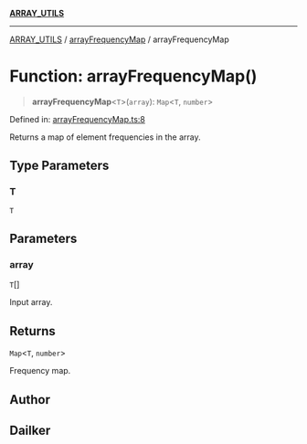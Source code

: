 [**ARRAY_UTILS**](../../README.md)

***

[ARRAY_UTILS](../../README.md) / [arrayFrequencyMap](../README.md) / arrayFrequencyMap

# Function: arrayFrequencyMap()

> **arrayFrequencyMap**\<`T`\>(`array`): `Map`\<`T`, `number`\>

Defined in: [arrayFrequencyMap.ts:8](https://github.com/dailker/everyutil/blob/fd2dd910f5fc45d6a6fda4227f10403d6a5baee7/src/array/arrayFrequencyMap.ts#L8)

Returns a map of element frequencies in the array.

## Type Parameters

### T

`T`

## Parameters

### array

`T`[]

Input array.

## Returns

`Map`\<`T`, `number`\>

Frequency map.

## Author

## Dailker
